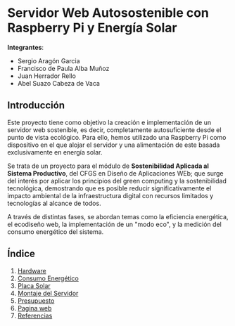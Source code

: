 # Servidor Web Autosostenible con Raspberry Pi y Energía Solar  
**Integrantes**:  
- Sergio Aragón Garcia   
- Francisco de Paula Alba Muñoz     
- Juan Herrador Rello   
- Abel Suazo Cabeza de Vaca    

## Introducción  
Este proyecto tiene como objetivo la creación e implementación de un servidor web sostenible, es decir, completamente autosuficiente desde el punto de vista ecológico. Para ello, hemos utilizado una Raspberry Pi como dispositivo en el que alojar el servidor y una alimentación de este basada exclusivamente en energía solar.

Se trata de un proyecto para el módulo de __Sostenibilidad Aplicada al Sistema Productivo__, del CFGS en Diseño de Aplicaciones WEb; que surge del interés por aplicar los principios del green computing y la sostenibilidad tecnológica, demostrando que es posible reducir significativamente el impacto ambiental de la infraestructura digital con recursos limitados y tecnologías al alcance de todos.

A través de distintas fases, se abordan temas como la eficiencia energética, el ecodiseño web, la implementación de un "modo eco", y la medición del consumo energético del sistema. 

## Índice 
1. [Hardware](componentes.md)  
2. [Consumo Energético](consumo.md)  
3. [Placa Solar](placaSolar.md)  
4. [Montaje del Servidor](servidor.md)  
5. [Presupuesto](precio.md)
6. [Pagina web](web.md)
7. [Referencias](referencias.md)  
